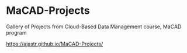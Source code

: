 # MaCAD-Projects
Gallery of Projects from Cloud-Based Data Management course, MaCAD program

https://ajastr.github.io/MaCAD-Projects/
